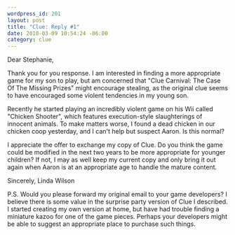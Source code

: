 ```yaml
--- 
wordpress_id: 201
layout: post
title: "Clue: Reply #1"
date: 2010-03-09 10:54:24 -06:00
category: clue
---
```

Dear Stephanie, 

Thank you for you response.  I am interested in finding a more appropriate game for my son to play, but am concerned that "Clue Carnival: The Case Of The Missing Prizes" might encourage stealing, as the original clue seems to have encouraged some violent tendencies in my young son.

Recently he started playing an incredibly violent game on his Wii called "Chicken Shooter", which features execution-style slaughterings of innocent animals. To make matters worse, I found a dead chicken in our chicken coop yesterday, and I can't help but suspect Aaron. Is this normal?

I appreciate the offer to exchange my copy of Clue.  Do you think the game could be modified in the next two years to be more appropriate for younger children?  If not, I may as well keep my current copy and only bring it out again when Aaron is at an appropriate age to handle the mature content.

Sincerely,
Linda Wilson

P.S. Would you please forward my original email to your game developers?  I believe there is some value in the surprise party version of Clue I described.  I started creating my own version at home, but have had trouble finding a miniature kazoo for one of the game pieces. Perhaps your developers might be able to suggest an appropriate place to purchase such things.
